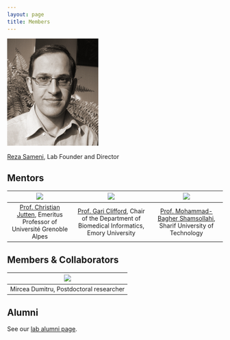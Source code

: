 ```yaml
---
layout: page
title: Members
---
```


<img height="250px" src="/assets/photos/rezasameni.jpg">

[Reza Sameni](https://sameni.info), Lab Founder and Director

## Mentors

| <img height="250px" src="/assets/photos/christianjutten.jpg"> | <img height="250px" src="/assets/photos/gariclifford.jpg"> | <img height="250px" src="/assets/photos/mohammadbaghershamsollahi.jpg"> |
| :---: | :---: | :---: |
| [Prof. Christian Jutten](http://www.gipsa-lab.fr/~christian.jutten/), Emeritus Professor of Université Grenoble Alpes | [Prof. Gari Clifford](http://gdclifford.info), Chair of the Department of Biomedical Informatics, Emory University | [Prof. Mohammad-Bagher Shamsollahi](http://sharif.edu/~mbshams/), Sharif University of Technology | 

<!--- To be added |  To be added | To be added | To be added --->
<!---  ... |  ... | ... | ... --->

## Members & Collaborators

| <img height="250px" src="/assets/photos/mirceadumitru.jpg"> |
| :---: |
| Mircea Dumitru, Postdoctoral researcher | 

<!---  Researcher | Name & Current Position | Research During Collaboration | Years --->
<!--- ------------ | ------------- | ------------- | ------------- --->
<!--- To be added |  To be added | To be added | To be added --->
<!---  ... |  ... | ... | ... --->

## Alumni
See our [lab alumni page](https://sameni.info/Team.html).
